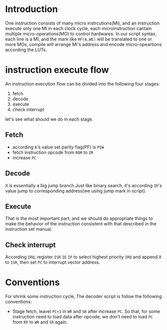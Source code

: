 # Introduction
 One instruction consists of many micro instrcutions(MI), and an instruction execute only
 one MI in each clock cycle, each microinstruction cantain multiple micro-operations(MO) 
 to control hardwares. In our script syntax, each line is a MI,  and the mark like `RF(A,WE)` 
 will be translated to one or more MOs, compile will arrange MI's address and encode
 micro-opeartions according the LUTs.

# instruction execute flow
 An instruction execution flow can be divided into the following four stages:
 1. fetch
 2. decode
 3. execute
 4. check interrupt
 
 let's see what should we do in each stage.

## Fetch
- according `A`'s value set parity flag(PF) is `PSW`
- fetch instruction opcode from `ROM` to `IR`
- increase `PC`

## Decode
 it is essentially a big jump branch.Just like binary search, it's according `IR`'s value jump to corresponding address(we using jump mark in script).

## Execute
 That is the most important part, and we should do appropriate things to make the behavior of the instruction consistent with that described in the instruction set manual.

## Check interrupt
According `IRQ`, register `ISR`  `IE` `IP` to select highest priority `IRQ` and append it to `ISR`, then set `PC` to interrupt vector address.

# Conventions
For shrink some instruction cycle, The decoder script is follow the following conventions:
 - Stage fetch, leavel `PC+1` in `WR` and `SR` after increase `PC`. So that, for some instruction need to load data after opcode, we don't need to load `PC` from `RF` to `WR` and `SR` again.